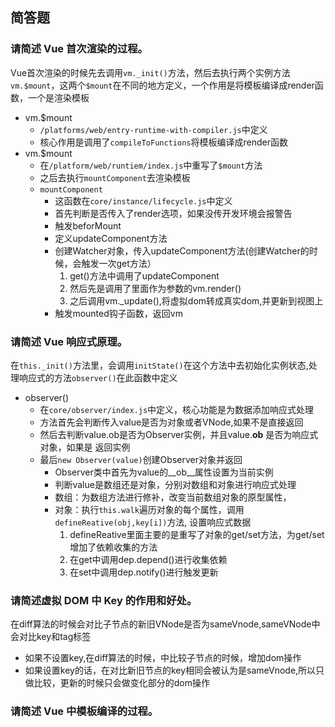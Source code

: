 ## 简答题
### 请简述 Vue 首次渲染的过程。
Vue首次渲染的时候先去调用`vm._init()`方法，然后去执行两个实例方法`vm.$mount`，这两个`$mount`在不同的地方定义，一个作用是将模板编译成render函数，一个是渲染模板
- vm.$mount
   - `/platforms/web/entry-runtime-with-compiler.js`中定义
   - 核心作用是调用了`compileToFunctions`将模板编译成render函数
- vm.$mount
   - 在`/platform/web/runtiem/index.js`中重写了`$mount`方法
   - 之后去执行`mountComponent`去渲染模板
   - `mountComponent`
     - 这函数在`core/instance/lifecycle.js`中定义
     - 首先判断是否传入了render选项，如果没传开发环境会报警告
     - 触发beforMount
     - 定义updateComponent方法
     - 创建Watcher对象，传入updateComponent方法(创建Watcher的时候，会触发一次get方法）
       1. get()方法中调用了updateComponent
       2. 然后先是调用了里面作为参数的vm.render()
       3. 之后调用vm._update(),将虚拟dom转成真实dom,并更新到视图上
     - 触发mounted钩子函数，返回vm
     
### 请简述 Vue 响应式原理。
在`this._init()`方法里，会调用`initState()`在这个方法中去初始化实例状态,处理响应式的方法`observer()`在此函数中定义
- observer()
  - 在`core/observer/index.js`中定义，核心功能是为数据添加响应式处理
  - 方法首先会判断传入value是否为对象或者VNode,如果不是直接返回
  - 然后去判断value.ob是否为Observer实例，并且value.__ob__ 是否为响应式对象，如果是 返回实例
  - 最后`new Observer(value)`创建Observer对象并返回
    - Observer类中首先为value的__ob__属性设置为当前实例
    - 判断value是数组还是对象，分别对数组和对象进行响应式处理
    - 数组：为数组方法进行修补，改变当前数组对象的原型属性，
    - 对象：执行`this.walk`遍历对象的每个属性，调用`defineReative(obj,key[i])`方法, 设置响应式数据
      1. defineReative里面主要的是重写了对象的get/set方法，为get/set增加了依赖收集的方法
      2. 在get中调用dep.depend()进行收集依赖
      3. 在set中调用dep.notify()进行触发更新
  
### 请简述虚拟 DOM 中 Key 的作用和好处。
在diff算法的时候会对比子节点的新旧VNode是否为sameVnode,sameVNode中会对比key和tag标签
- 如果不设置key,在diff算法的时候，中比较子节点的时候，增加dom操作
- 如果设置key的话，在对比新旧节点的key相同会被认为是sameVnode,所以只做比较，更新的时候只会做变化部分的dom操作
### 请简述 Vue 中模板编译的过程。


